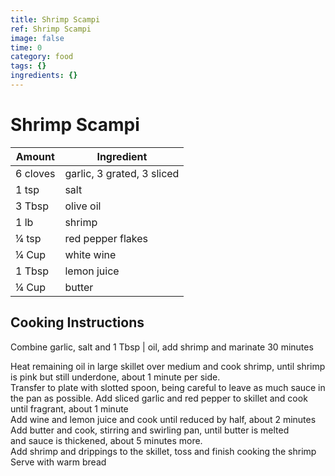 ```yaml
---
title: Shrimp Scampi
ref: Shrimp Scampi
image: false
time: 0
category: food
tags: {}
ingredients: {}
---
```

# Shrimp Scampi  
  
|Amount|Ingredient|  
|----|----|  
6 cloves | garlic, 3 grated, 3 sliced  
1 tsp | salt  
3 Tbsp | olive oil  
1 lb | shrimp  
¼ tsp | red pepper flakes  
¼ Cup | white wine  
1 Tbsp | lemon juice  
¼ Cup | butter  
  
## Cooking Instructions  
Combine garlic, salt and 1 Tbsp | oil, add shrimp and marinate 30 minutes  
  
Heat remaining oil in large skillet over medium and cook shrimp, until shrimp is pink but still underdone, about 1 minute per side.  
Transfer to plate with slotted spoon, being careful to leave as much sauce in the pan as possible. Add sliced garlic and red pepper to skillet and cook until fragrant, about 1 minute  
Add wine and lemon juice and cook until reduced by half, about 2 minutes  
Add butter and cook, stirring and swirling pan, until butter is melted  
and sauce is thickened, about 5 minutes more.  
Add shrimp and drippings to the skillet, toss and finish cooking the shrimp  
Serve with warm bread  
  